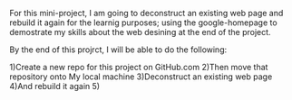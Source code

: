 For this mini-project, I am going to deconstruct an existing web page and rebuild it again for the learnig purposes;
using the google-homepage to demostrate my skills about the web desining at the end of the project.

By the end of this projrct, I will be able to do the following:

1)Create a new repo for this project on GitHub.com
2)Then move that repository onto My local machine
3)Deconstruct an existing web page
4)And rebuild it again
5)
